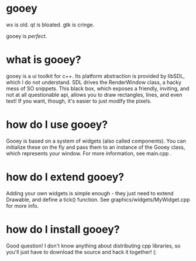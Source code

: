 # gooey

wx is old. qt is bloated. gtk is cringe.

gooey is *perfect*.

# what is gooey?

gooey is a ui toolkit for c++. Its platform abstraction is provided by libSDL, which I do not understand. SDL drives the RenderWindow class, a hacky mess of SO snippets. This black box, which exposes a friendly, inviting, and not at all questionable api, allows you to draw rectangles, lines, and even text! If you want, though, it's easier to just modify the pixels.

# how do I use gooey?

Gooey is based on a system of widgets (also called components). You can initialize these on the fly and pass them to an instance of the Gooey class, which represents your window. For more information, see main.cpp .

# how do I extend gooey?

Adding your own widgets is simple enough - they just need to extend Drawable, and define a tick() function. See graphics/widgets/MyWidget.cpp for more info.

# how do I install gooey?

Good question! I don't know anything about distributing cpp libraries, so you'll just have to download the source and hack it together! (: